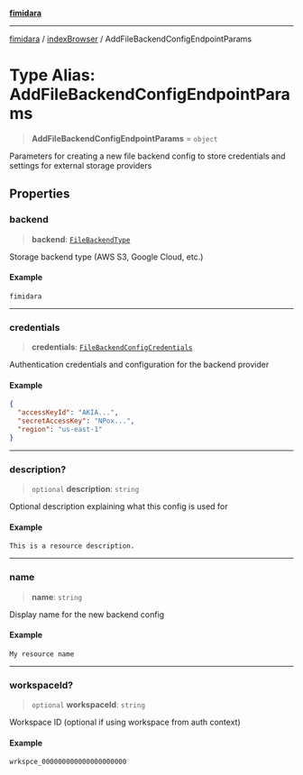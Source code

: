 [**fimidara**](../../README.md)

***

[fimidara](../../modules.md) / [indexBrowser](../README.md) / AddFileBackendConfigEndpointParams

# Type Alias: AddFileBackendConfigEndpointParams

> **AddFileBackendConfigEndpointParams** = `object`

Parameters for creating a new file backend config to store credentials and settings for external storage providers

## Properties

### backend

> **backend**: [`FileBackendType`](FileBackendType.md)

Storage backend type (AWS S3, Google Cloud, etc.)

#### Example

```
fimidara
```

***

### credentials

> **credentials**: [`FileBackendConfigCredentials`](FileBackendConfigCredentials.md)

Authentication credentials and configuration for the backend provider

#### Example

```json
{
  "accessKeyId": "AKIA...",
  "secretAccessKey": "NPox...",
  "region": "us-east-1"
}
```

***

### description?

> `optional` **description**: `string`

Optional description explaining what this config is used for

#### Example

```
This is a resource description.
```

***

### name

> **name**: `string`

Display name for the new backend config

#### Example

```
My resource name
```

***

### workspaceId?

> `optional` **workspaceId**: `string`

Workspace ID (optional if using workspace from auth context)

#### Example

```
wrkspce_000000000000000000000
```
